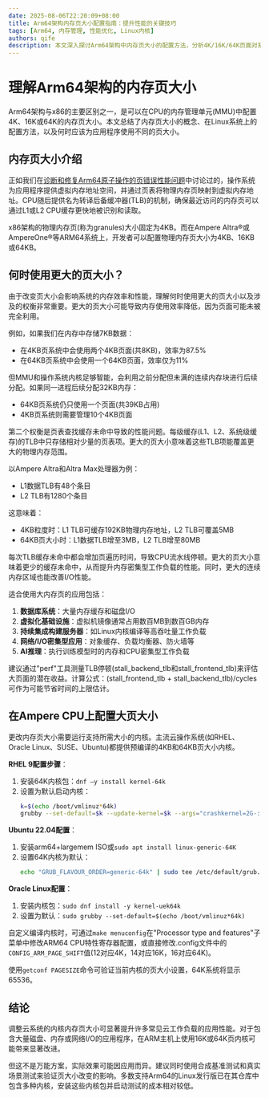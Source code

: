```yaml
---
date: 2025-08-06T22:20:09+08:00
title: Arm64架构内存页大小配置指南：提升性能的关键技巧
tags: [Arm64, 内存管理, 性能优化, Linux内核]
authors: qife
description: 本文深入探讨Arm64架构中内存页大小的配置方法，分析4K/16K/64K页面对系统性能的影响，并提供在Ampere CPU上配置大内存页的详细操作指南，适用于数据库、虚拟化等内存密集型应用场景。
---
```


# 理解Arm64架构的内存页大小

Arm64架构与x86的主要区别之一，是可以在CPU的内存管理单元(MMU)中配置4K、16K或64K的内存页大小。本文总结了内存页大小的概念、在Linux系统上的配置方法，以及何时应该为应用程序使用不同的页大小。

## 内存页大小介绍

正如我们在[诊断和修复Arm64原子操作的页错误性能问题](原链接)中讨论过的，操作系统为应用程序提供虚拟内存地址空间，并通过页表将物理内存页映射到虚拟内存地址。CPU随后提供名为转译后备缓冲器(TLB)的机制，确保最近访问的内存页可以通过L1或L2 CPU缓存更快地被识别和读取。

x86架构的物理内存页(称为granules)大小固定为4KB。而在Ampere Altra®或AmpereOne®等ARM64系统上，开发者可以配置物理内存页大小为4KB、16KB或64KB。

## 何时使用更大的页大小？

由于改变页大小会影响系统的内存效率和性能，理解何时使用更大的页大小以及涉及的权衡非常重要。更大的页大小可能导致内存使用效率降低，因为页面可能未被完全利用。

例如，如果我们在内存中存储7KB数据：
- 在4KB页系统中会使用两个4KB页面(共8KB)，效率为87.5%
- 在64KB页系统中会使用一个64KB页面，效率仅为11%

但MMU和操作系统内核足够智能，会利用之前分配但未满的连续内存块进行后续分配。如果同一进程后续分配32KB内存：
- 64KB页系统仍只使用一个页面(共39KB占用)
- 4KB页系统则需要管理10个4KB页面

第二个权衡是页表查找缓存未命中导致的性能问题。每级缓存(L1、L2、系统级缓存)的TLB中只存储相对少量的页表项。更大的页大小意味着这些TLB项能覆盖更大的物理内存范围。

以Ampere Altra和Altra Max处理器为例：
- L1数据TLB有48个条目
- L2 TLB有1280个条目

这意味着：
- 4KB粒度时：L1 TLB可缓存192KB物理内存地址，L2 TLB可覆盖5MB
- 64KB页大小时：L1数据TLB增至3MB，L2 TLB增至80MB

每次TLB缓存未命中都会增加页遍历时间，导致CPU流水线停顿。更大的页大小意味着更少的缓存未命中，从而提升内存密集型工作负载的性能。同时，更大的连续内存区域也能改善I/O性能。

适合使用大内存页的应用包括：
1. **数据库系统**：大量内存缓存和磁盘I/O
2. **虚拟化基础设施**：虚拟机镜像通常占用数百MB到数百GB内存
3. **持续集成构建服务器**：如Linux内核编译等高吞吐量工作负载
4. **网络/I/O密集型应用**：对象缓存、负载均衡器、防火墙等
5. **AI推理**：执行训练模型时的内存和CPU密集型工作负载

建议通过"perf"工具测量TLB停顿(stall_backend_tlb和stall_frontend_tlb)来评估大页面的潜在收益。计算公式：(stall_frontend_tlb + stall_backend_tlb)/cycles可作为可能节省时间的上限估计。

## 在Ampere CPU上配置大页大小

更改内存页大小需要运行支持所需大小的内核。主流云操作系统(如RHEL、Oracle Linux、SUSE、Ubuntu)都提供预编译的4KB和64KB页大小内核。

**RHEL 9配置步骤**：
1. 安装64K内核包：`dnf –y install kernel-64k`
2. 设置为默认启动内核：
   ```bash
   k=$(echo /boot/vmlinuz*64k)
   grubby --set-default=$k --update-kernel=$k --args="crashkernel=2G-:640M"
   ```

**Ubuntu 22.04配置**：
1. 安装arm64+largemem ISO或`sudo apt install linux-generic-64K`
2. 设置64K内核为默认：
   ```bash
   echo "GRUB_FLAVOUR_ORDER=generic-64k" | sudo tee /etc/default/grub.d/local-order.cfg
   ```

**Oracle Linux配置**：
1. 安装内核包：`sudo dnf install -y kernel-uek64k`
2. 设置为默认：`sudo grubby --set-default=$(echo /boot/vmlinuz*64k)`

自定义编译内核时，可通过`make menuconfig`在"Processor type and features"子菜单中修改ARM64 CPU特性寄存器配置，或直接修改.config文件中的`CONFIG_ARM_PAGE_SHIFT`值(12对应4K，14对应16K，16对应64K)。

使用`getconf PAGESIZE`命令可验证当前内核的页大小设置，64K系统将显示65536。

## 结论

调整云系统的内核内存页大小可显著提升许多常见云工作负载的应用性能。对于包含大量磁盘、内存或网络I/O的应用程序，在ARM主机上使用16K或64K页内核可能带来显著改进。

但这不是万能方案，实际效果可能因应用而异。建议同时使用合成基准测试和真实场景测试来验证页大小改变的影响。多数支持Arm64的Linux发行版已在其仓库中包含多种内核，安装这些内核包并启动测试的成本相对较低。